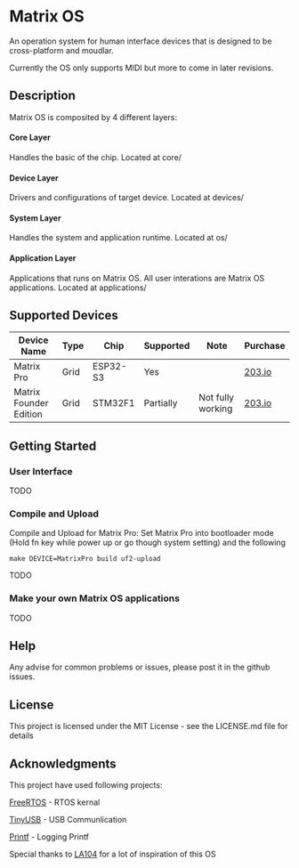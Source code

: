 # Matrix OS

An operation system for human interface devices that is designed to be cross-platform and moudlar.

Currently the OS only supports MIDI but more to come in later revisions.

## Description
Matrix OS is composited by 4 different layers:
#### Core Layer
Handles the basic of the chip. Located at core/
#### Device Layer
Drivers and configurations of target device. Located at devices/
#### System Layer
Handles the system and application runtime. Located at os/
#### Application Layer
Applications that runs on Matrix OS. All user interations are Matrix OS applications. Located at applications/ 

## Supported Devices
| Device Name            | Type | Chip     | Supported | Note              | Purchase                                       |
|------------------------|------|----------|-----------|-------------------|------------------------------------------------|
| Matrix Pro             | Grid | ESP32-S3 | Yes       |                   | [203.io](https://203.io/products/matrix-pro-pre-order)   |
| Matrix Founder Edition | Grid | STM32F1  | Partially | Not fully working | [203.io](https://203.io/products/matrix-founder-edition) |


## Getting Started
### User Interface
   TODO
### Compile and Upload
   Compile and Upload for Matrix Pro:
   Set Matrix Pro into bootloader mode (Hold fn key while power up or go though system setting) and the following
   ```
   make DEVICE=MatrixPro build uf2-upload
   ```
   TODO
### Make your own Matrix OS applications
   TODO
   
## Help

Any advise for common problems or issues, please post it in the github issues.

## License

This project is licensed under the MIT License - see the LICENSE.md file for details

## Acknowledgments
This project have used following projects:

[FreeRTOS](https://github.com/FreeRTOS/FreeRTOS-Kernel) - RTOS kernal 

[TinyUSB](https://github.com/hathach/tinyusb) - USB Communlication

[Printf](https://github.com/eyalroz/printf/) - Logging Printf

Special thanks to [LA104](https://github.com/gabonator/LA104) for a lot of inspiration of this OS



